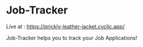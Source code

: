 # Job-Tracker
Live at : https://prickly-leather-jacket.cyclic.app/

Job-Tracker helps you to track your Job Applications!

